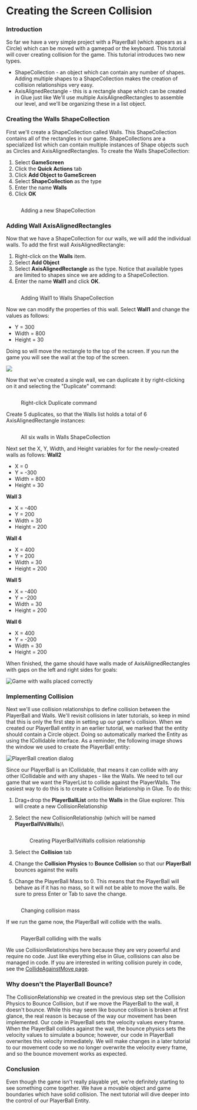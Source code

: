 # Creating the Screen Collision

### Introduction

So far we have a very simple project with a PlayerBall (which appears as a Circle) which can be moved with a gamepad or the keyboard. This tutorial will cover creating collision for the game. This tutorial introduces two new types.

* ShapeCollection - an object which can contain any number of shapes. Adding multiple shapes to a ShapeCollection makes the creation of collision relationships very easy.
* AxisAlignedRectangle - this is a rectangle shape which can be created in Glue just like We'll use multiple AxisAlignedRectangles to assemble our level, and we'll be organizing these in a list object.

### Creating the Walls ShapeCollection

First we'll create a ShapeCollection called Walls. This ShapeCollection contains all of the rectangles in our game. ShapeCollections are a specialized list which can contain multiple instances of Shape objects such as Circles and AxisAlignedRectangles. To create the Walls ShapeCollection:

1. Select **GameScreen**
2. Click the **Quick Actions** tab
3. Click **Add Object to GameScreen**
4. Select **ShapeCollection** as the type
5. Enter the name **Walls**
6. Click **OK**

<figure><img src="../../.gitbook/assets/02_06 57 48.gif" alt=""><figcaption><p>Adding a new ShapeCollection</p></figcaption></figure>

### Adding Wall AxisAlignedRectangles

Now that we have a ShapeCollection for our walls, we will add the individual walls. To add the first wall AxisAlignedRectangle:

1. Right-click on the **Walls** item.
2. Select **Add Object**
3. Select **AxisAlignedRectangle** as the type. Notice that available types are limited to shapes since we are adding to a ShapeCollection.
4. Enter the name **Wall1** and click **OK**.

<figure><img src="../../.gitbook/assets/02_06 59 34.gif" alt=""><figcaption><p>Adding Wall1 to Walls ShapeCollection</p></figcaption></figure>

Now we can modify the properties of this wall. Select **Wall1** and change the values as follows:

* Y = 300
* Width = 800
* Height = 30

Doing so will move the rectangle to the top of the screen. If you run the game you will see the wall at the top of the screen.

![](../../media/2021-07-img\_60fdb75161810.png)

Now that we've created a single wall, we can duplicate it by right-clicking on it and selecting the "Duplicate" command:

<figure><img src="../../.gitbook/assets/02_07 00 27.png" alt=""><figcaption><p>Right-click Duplicate command</p></figcaption></figure>

Create 5 duplicates, so that the Walls list holds a total of 6 AxisAlignedRectangle instances:

<figure><img src="../../.gitbook/assets/image (3) (1) (1) (1) (1) (1).png" alt=""><figcaption><p>All six walls in Walls ShapeCollection</p></figcaption></figure>

Next set the X, Y, Width, and Height variables for for the newly-created walls as follows: **Wall2**

* X = 0
* Y = -300
* Width = 800
* Height = 30

**Wall 3**

* X = -400
* Y = 200
* Width = 30
* Height = 200

**Wall 4**

* X = 400
* Y = 200
* Width = 30
* Height = 200

**Wall 5**

* X = -400
* Y = -200
* Width = 30
* Height = 200

**Wall 6**

* X = 400
* Y = -200
* Width = 30
* Height = 200

When finished, the game should have walls made of AxisAlignedRectangles with gaps on the left and right sides for goals:

![Game with walls placed correctly](../../media/2021-07-img\_60fdbae917a81.png)

### Implementing Collision

Next we'll use collision relationships to define collision between the PlayerBall and Walls. We'll revisit collisions in later tutorials, so keep in mind that this is only the first step in setting up our game's collision. When we created our PlayerBall entity in an earlier tutorial, we marked that the entity should contain a Circle object. Doing so automatically marked the Entity as using the ICollidable interface. As a reminder, the following image shows the window we used to create the PlayerBall entity:

![PlayerBall creation dialog](../../media/2021-07-img\_60fdb8d652c26.png)

Since our PlayerBall is an ICollidable, that means it can collide with any other ICollidable and with any shapes - like the Walls. We need to tell our game that we want the PlayerList to collide against the PlayerWalls. The easiest way to do this is to create a Collision Relationship in Glue. To do this:

1. Drag+drop the **PlayerBallList** onto the **Walls** in the Glue explorer. This will create a new CollisionRelationship
2.  Select the new CollisionRelationship (which will be named **PlayerBallVsWalls**)\\

    <figure><img src="../../.gitbook/assets/02_07 02 16.gif" alt=""><figcaption><p>Creating PlayerBallVsWalls collision relationship</p></figcaption></figure>
3. Select the **Collision** tab
4. Change the **Collision Physics** to **Bounce Collision** so that our **PlayerBall** bounces against the walls
5. Change the PlayerBall Mass to 0. This means that the PlayerBall will behave as if it has no mass, so it will not be able to move the walls. Be sure to press Enter or Tab to save the change.

<figure><img src="../../.gitbook/assets/image (1) (1) (1) (1) (1) (1) (1) (1) (1) (1) (1) (1).png" alt=""><figcaption><p>Changing collision mass</p></figcaption></figure>

If we run the game now, the PlayerBall will collide with the walls.

<figure><img src="../../media/2016-01-2021_July_25_135826.gif" alt=""><figcaption><p>PlayerBall colliding with the walls</p></figcaption></figure>

We use CollisionRelationships here because they are very powerful and require no code. Just like everything else in Glue, collisions can also be managed in code. If you are interested in writing collision purely in code, see the [CollideAgainstMove page](../../frb/docs/index.php).

### Why doesn't the PlayerBall Bounce?

The CollisionRelationship we created in the previous step set the Collision Physics to Bounce Collision, but if we move the PlayerBall to the wall, it doesn't bounce. While this may seem like bounce collision is broken at first glance, the real reason is because of the way our movement has been implemented. Our code in PlayerBall sets the velocity values every frame. When the PlayerBall collides against the wall, the bounce physics sets the velocity values to simulate a bounce; however, our code in PlayerBall overwrites this velocity immediately. We will make changes in a later tutorial to our movement code so we no longer overwrite the velocity every frame, and so the bounce movement works as expected.

### Conclusion

Even though the game isn't really playable yet, we're definitely starting to see something come together. We have a movable object and game boundaries which have solid collision. The next tutorial will dive deeper into the control of our PlayerBall Entity.
